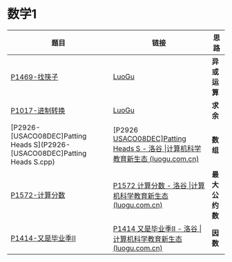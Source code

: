 # 数学1

| 题目                                                         | 链接                                                         | 思路           |
| ------------------------------------------------------------ | ------------------------------------------------------------ | -------------- |
| [P1469-找筷子](P1469-找筷子.cpp)                             | [LuoGu](https://www.luogu.com.cn/problem/P1469)              | **异或运算**   |
| [P1017-进制转换](P1017-进制转换.cpp)                         | [LuoGu](https://www.luogu.com.cn/problem/P1017)              | **求余**       |
| [P2926-[USACO08DEC]Patting Heads S](P2926-[USACO08DEC]Patting Heads S.cpp) | [P2926 [USACO08DEC\]Patting Heads S - 洛谷 \|计算机科学教育新生态 (luogu.com.cn)](https://www.luogu.com.cn/problem/P2926) | **数组**       |
| [P1572-计算分数](P1572-计算分数.cpp)                         | [P1572 计算分数 - 洛谷 \|计算机科学教育新生态 (luogu.com.cn)](https://www.luogu.com.cn/problem/P1572) | **最大公约数** |
| [P1414-又是毕业季II](P1414-又是毕业季II.cpp)                 | [P1414 又是毕业季II - 洛谷 \|计算机科学教育新生态 (luogu.com.cn)](https://www.luogu.com.cn/problem/P1414) | **因数**       |

